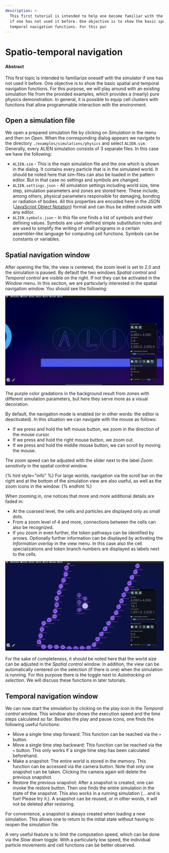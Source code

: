 ```yaml
---
description: >-
  This first tutorial is intended to help one become familiar with the simulator
  if one has not used it before. One objective is to show the basic spatial and
  temporal navigation functions. For this pur
---
```


# Spatio-temporal navigation

#### Abstract

This first topic is intended to familiarize oneself with the simulator if one has not used it before. One objective is to show the basic spatial and temporal navigation functions. For this purpose, we will play around with an existing simulation file from the provided examples, which provides a (nearly) pure physics demonstration. In general, it is possible to equip cell clusters with functions that allow programmable interaction with the environment.

## Open a simulation file

We open a prepared simulation file by clicking on _Simulation_ in the menu and then on _Open_. When the corresponding dialog appears we navigate to the directory `./examples/simulations/physics` and select `ALIEN.sim`. Generally, every ALIEN simulation consists of 3 separate files. In this case we have the following:

* `ALIEN.sim` -  This is the main simulation file and the one which is shown in the dialog. It contains every particle that is in the simulated world. It should be noted here that sim-files can also be loaded in the pattern editor. But in that case no settings and symbols are changed.
* `ALIEN.settings.json` - All simulation settings including world size, time step, simulation parameters and zones are stored here. These include, among others, physical parameters responsible for damaging, bonding or radiation of bodies. All this properties are encoded here in the JSON ([JavaScript Object Notation](https://en.wikipedia.org/wiki/JSON)) format and can thus be edited outside with any editor.
* `ALIEN.symbols.json` - In this file one finds a list of symbols and their defining values. Symbols are user-defined simple substitution rules and are used to simplify the writing of small programs in a certain assembler-like language for computing cell functions. Symbols can be constants or variables.

## Spatial navigation window

After opening the file, the view is centered, the zoom level is set to 2.0 and the simulation is paused. By default the two windows _Spatial control_ and _Temporal control_ are visible on the right. If not they can be activated in the _Window_ menu. In this section, we are particularly interested in the spatial navigation window. You should see the following:

![Initial configuration after loading ALIEN.sim](<../.gitbook/assets/file opened.png>)

The purple color gradations in the background result from zones with different simulation parameters, but here they serve more as a visual decoration.&#x20;

By default, the navigation mode is enabled (or in other words: the editor is deactivated). In this situation we can navigate with the mouse as follows:

* If we press and hold the left mouse button, we zoom in the direction of the mouse cursor.
* If we press and hold the right mouse button, we zoom out.
* If we press and hold the middle mouse button, we can scroll by moving the mouse.

The zoom speed can be adjusted with the slider next to the label _Zoom sensitivity_ in the spatial control window.

{% hint style="info" %}
For large worlds, navigation via the scroll bar on the right and at the bottom of the simulation view are also useful, as well as the zoom icons in the window.
{% endhint %}

When zooming in, one notices that more and more additional details are faded in:

* At the coarsest level, the cells and particles are displayed only as small dots.
* From a zoom level of 4 and more, connections between the cells can also be recognized.
* If you zoom in even further, the token pathways can be identified by arrows. Optionally further information can be displayed by activating the _Information overlay_ in the view menu. In this case also the cell specializations and token branch numbers are displayed as labels next to the cells.

![High zoom level with information overlay](<../.gitbook/assets/token pathways.png>)

For the sake of completeness, it should be noted here that the world size can be adjusted in the _Spatial control_ window. In addition, the view can be automatically centered on the selection (if there is one) when the simulation is running. For this purpose there is the toggle next to _Autotracking on selection_. We will discuss these functions in later tutorials.

## Temporal navigation window

We can now start the simulation by clicking on the play icon in the _Temporal control_ window. This window also shows the execution speed and the time steps calculated so far. Besides the play and pause icons, one finds the following useful functions:

* Move a single time step forward:  This function can be reached via the `>` button.
* Move a single time step backward: This function can be reached via the `<` button. This only works if a single time step has been calculated beforehand.
* Make a snapshot: The entire world is stored in the memory. This function can be accessed via the camera button. Note that only one snapshot can be taken. Clicking the camera again will delete the previous snapshot.
* Restore the previous snapshot: After a snapshot is created, one can invoke the restore button. Then one finds the entire simulation in the state of the snapshot. This also works in a running simulation (... and is fun! Please try it.). A snapshot can be reused, or in other words, it will not be deleted after restoring.

For convenience, a snapshot is always created when loading a new simulation. This allows one to return to the initial state without having to reopen the simulation file.

A very useful feature is to limit the computation speed, which can be done via the _Slow down_ toggle. With a particularly low speed, the individual particle movements and cell functions can be better observed.
